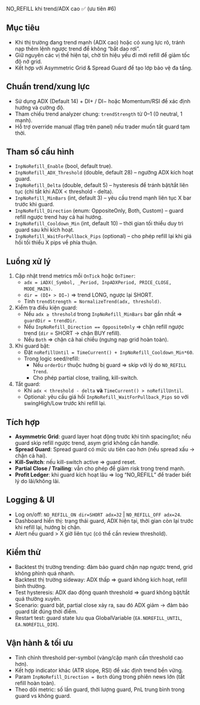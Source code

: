 NO_REFILL khi trend/ADX cao ✅ (ưu tiên #6)

## Mục tiêu
- Khi thị trường đang trend mạnh (ADX cao) hoặc có xung lực rõ, tránh nạp thêm lệnh ngược trend để không “bắt dao rơi”.
- Giữ nguyên các vị thế hiện tại, chờ tín hiệu yếu đi mới refill để giảm tốc độ nở grid.
- Kết hợp với Asymmetric Grid & Spread Guard để tạo lớp bảo vệ đa tầng.

## Chuẩn trend/xung lực
- Sử dụng ADX (Default 14) + DI+ / DI− hoặc Momentum/RSI để xác định hướng và cường độ.
- Tham chiếu trend analyzer chung: `trendStrength` từ 0–1 (0 neutral, 1 mạnh).
- Hỗ trợ override manual (flag trên panel) nếu trader muốn tắt guard tạm thời.

## Tham số cấu hình
- `InpNoRefill_Enable` (bool, default true).
- `InpNoRefill_ADX_Threshold` (double, default 28) – ngưỡng ADX kích hoạt guard.
- `InpNoRefill_Delta` (double, default 5) – hysteresis để tránh bật/tắt liên tục (chỉ tắt khi ADX < threshold - delta).
- `InpNoRefill_MinBars` (int, default 3) – yêu cầu trend mạnh liên tục X bar trước khi guard.
- `InpNoRefill_Direction` (enum: OppositeOnly, Both, Custom) – guard refill ngược trend hay cả hai hướng.
- `InpNoRefill_Cooldown_Min` (int, default 10) – thời gian tối thiểu duy trì guard sau khi kích hoạt.
- `InpNoRefill_WaitForPullback_Pips` (optional) – cho phép refill lại khi giá hồi tối thiểu X pips về phía thuận.

## Luồng xử lý
1. Cập nhật trend metrics mỗi `OnTick` hoặc `OnTimer`:
   - `adx = iADX(_Symbol, _Period, InpADXPeriod, PRICE_CLOSE, MODE_MAIN)`.
   - `dir = (DI+ > DI−)` ⇒ trend LONG, ngược lại SHORT.
   - Tính `trendStrength = NormalizeTrend(adx, threshold)`.
2. Kiểm tra điều kiện guard:
   - Nếu `adx ≥ threshold` trong `InpNoRefill_MinBars` bar gần nhất ⇒ `guardDir = trendDir`.
   - Nếu `InpNoRefill_Direction == OppositeOnly` ⇒ chặn refill ngược trend (`dir` = SHORT → chặn BUY refill).
   - Nếu `Both` ⇒ chặn cả hai chiều (ngưng nạp grid hoàn toàn).
3. Khi guard bật:
   - Đặt `noRefillUntil = TimeCurrent() + InpNoRefill_Cooldown_Min*60`.
   - Trong logic seed/refill:
     - Nếu `orderDir` thuộc hướng bị guard ⇒ skip với lý do `NO_REFILL Trend`.
     - Cho phép partial close, trailing, kill-switch.
4. Tắt guard:
   - Khi `adx < threshold - delta` **và** `TimeCurrent() > noRefillUntil`.
   - Optional: yêu cầu giá hồi `InpNoRefill_WaitForPullback_Pips` so với swingHigh/Low trước khi refill lại.

## Tích hợp
- **Asymmetric Grid**: guard layer hoạt động trước khi tính spacing/lot; nếu guard skip refill ngược trend, asym grid không cần handle.
- **Spread Guard**: Spread guard có mức ưu tiên cao hơn (nếu spread xấu → chặn cả hai).
- **Kill-Switch**: nếu kill-switch active ⇒ guard reset.
- **Partial Close / Trailing**: vẫn cho phép để giảm risk trong trend mạnh.
- **Profit Ledger**: khi guard kích hoạt lâu ⇒ log “NO_REFILL” để trader biết lý do lãi/không lãi.

## Logging & UI
- Log on/off: `NO_REFILL_ON dir=SHORT adx=32` | `NO_REFILL_OFF adx=24`.
- Dashboard hiển thị: trạng thái guard, ADX hiện tại, thời gian còn lại trước khi refill lại, hướng bị chặn.
- Alert nếu guard > X giờ liên tục (có thể cần review threshold).

## Kiểm thử
- Backtest thị trường trending: đảm bảo guard chặn nạp ngược trend, grid không phình quá nhanh.
- Backtest thị trường sideway: ADX thấp ⇒ guard không kích hoạt, refill bình thường.
- Test hysteresis: ADX dao động quanh threshold ⇒ guard không bật/tắt quá thường xuyên.
- Scenario: guard bật, partial close xảy ra, sau đó ADX giảm  → đảm bảo guard tắt đúng thời điểm.
- Restart test: guard state lưu qua GlobalVariable (`EA.NOREFILL_UNTIL`, `EA.NOREFILL_DIR`).

## Vận hành & tối ưu
- Tinh chỉnh threshold per-symbol (vàng/cặp mạnh cần threshold cao hơn).
- Kết hợp indicator khác (ATR slope, RSI) để xác định trend bền vững.
- Param `InpNoRefill_Direction = Both` dùng trong phiên news lớn (tắt refill hoàn toàn).
- Theo dõi metric: số lần guard, thời lượng guard, PnL trung bình trong guard vs không guard.
